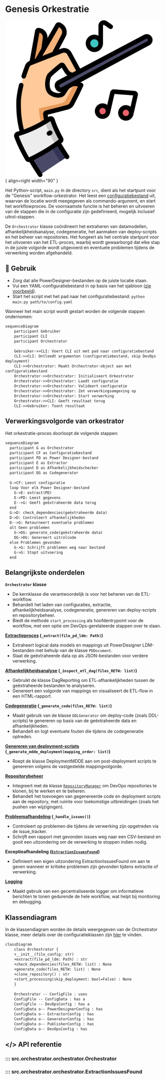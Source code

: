 # Genesis Orkestratie

![Genesis](images/conductor.png){ align=right width="90" }

Het Python-script, ```main.py``` in de directory ```src```, dient als het startpunt voor de "Genesis" workflow-orkestrator. Het leest een [configuratiebestand](Configuration.md) uit, waarvan de locatie wordt meegegeven als commando-argument, en start het workflowproces. De voornaamste functie is het beheren en uitvoeren van de stappen die in de configuratie zijn gedefinieerd, mogelijk inclusief uitrol-stappen.

De `Orchestrator` klasse coördineert het extraheren van datamodellen, afhankelijkheidsanalyse, codegeneratie, het aanmaken van deploy-scripts en het beheer van repositories. Het fungeert als het centrale startpunt voor het uitvoeren van het ETL-proces, waarbij wordt gewaarborgd dat elke stap in de juiste volgorde wordt uitgevoerd en eventuele problemen tijdens de verwerking worden afgehandeld.

## 🚀 Gebruik

* Zorg dat alle PowerDesigner-bestanden op de juiste locatie staan.
* Vul een YAML-configuratiebestand in op basis van het sjabloon ([zie voorbeeld](Configuration.md#voorbeeld-configuratiebestand)).
* Start het script met het pad naar het configuratiebestand: ```python main.py path/to/config.yaml```

Wanneer het main script wordt gestart worden de volgende stappen ondernomen:

```mermaid
sequenceDiagram
    participant Gebruiker
    participant CLI
    participant Orchestrator

    Gebruiker->>CLI: Voert CLI uit met pad naar configuratiebestand
    CLI->>CLI: Ontleedt argumenten (configuratiebestand, skip DevOps deployment)
    CLI->>Orchestrator: Maakt Orchestrator-object aan met configuratiebestand
    Orchestrator->>Orchestrator: Initialiseert Orkestrator
    Orchestrator->>Orchestrator: Laadt configuratie
    Orchestrator->>Orchestrator: Valideert configuratie
    Orchestrator->>Orchestrator: Zet verwerkingsomgeving op
    Orchestrator->>Orchestrator: Start verwerking
    Orchestrator->>CLI: Geeft resultaat terug
    CLI->>Gebruiker: Toont resultaat
```

## Verwerkingsvolgorde van orkestrator

Het orkestratie-proces doorloopt de volgende stappen:

```mermaid
sequenceDiagram
  participant G as Orchestrator
  participant CF as Configuratiebestand
  participant PD as Power Designer-bestand
  participant E as Extractor
  participant D as Afhankelijkheidschecker
  participant DG as Codegenerator

  G->CF: Leest configuratie
  loop Voor elk Power Designer-bestand
    G->E: extract(PD)
    E->PD: Leest gegevens
    E-->G: Geeft geëxtraheerde data terug
  end
  G->D: check_dependencies(geëxtraheerde data)
  D->D: Controleert afhankelijkheden
  D-->G: Retourneert eventuele problemen
  alt Geen problemen
    G->DG: generate_code(geëxtraheerde data)
    DG->DG: Genereert uitrolcode
  else Problemen gevonden
    G->G: Schrijft problemen weg naar bestand
    G->G: Stopt uitvoering
  end
```

## Belangrijkste onderdelen

**`Orchestrator` klasse**

* De kernklasse die verantwoordelijk is voor het beheren van de ETL-workflow.
* Behandelt het laden van configuraties, extractie, afhankelijkheidsanalyse, codegeneratie, genereren van deploy-scripts en repositorybeheer.
* Biedt de methode `start_processing` als hoofdentrypoint voor de workflow, met een optie om DevOps-gerelateerde stappen over te slaan.

**[Extractieproces](Extractor.md) (`_extract(file_pd_ldm: Path)`)**

* Extraheert logical data models en mappings uit PowerDesigner LDM-bestanden met behulp van de klasse `PDDocument`.
* Slaat de geëxtraheerde data op als JSON-bestanden voor verdere verwerking.

**[Afhankelijkheidsanalyse](Dependency_checker.md) (`_inspect_etl_dag(files_RETW: list)`)**

* Gebruikt de klasse DagReporting om ETL-afhankelijkheden tussen de geëxtraheerde bestanden te analyseren.
* Genereert een volgorde van mappings en visualiseert de ETL-flow in een HTML-rapport.

**[Codegeneratie](Generator.md) (`_generate_code(files_RETW: list)`)**

* Maakt gebruik van de klasse `DDLGenerator` om deploy-code (zoals DDL-scripts) te genereren op basis van de geëxtraheerde data en afhankelijkheden.
* Behandelt en logt eventuele fouten die tijdens de codegeneratie optreden.

**[Genereren van deployment-scripts](Deploy_MDDE.md) (`_generate_mdde_deployment(mapping_order: list)`)**

* Roept de klasse DeploymentMDDE aan om post-deployment scripts te genereren volgens de vastgestelde mappingvolgorde.

**[Repositorybeheer](Repository_Manager.md)**

* Integreert met de klasse [`RepositoryManager`](Repository_Manager.md) om DevOps repositories te klonen, bij te werken en te beheren.
* Behandelt het toevoegen van gegenereerde code en deployment scripts aan de repository, met ruimte voor toekomstige uitbreidingen (zoals het pushen van wijzigingen).

**[Probleemafhandeling]((Logtools.md)) (`_handle_issues()`)**

* Controleert op problemen die tijdens de verwerking zijn opgetreden via de issue_tracker.
* Schrijft een rapport met gevonden issues weg naar een CSV-bestand en gooit een uitzondering om de verwerking te stoppen indien nodig.

**Exceptieafhandeling ([`ExtractionIssuesFound`](#src.orchestrator.orchestrator.ExtractionIssuesFound))**

* Definieert een eigen uitzondering ExtractionIssuesFound om aan te geven wanneer er kritieke problemen zijn gevonden tijdens extractie of verwerking.

**[Logging](Logtools.md)**

* Maakt gebruik van een gecentraliseerde logger om informatieve berichten te tonen gedurende de hele workflow, wat helpt bij monitoring en debugging.

## Klassendiagram

In de klassendiagram worden de details weergegeven van de Orchestrator klasse, meer details over de configuratieklassen zijn [hier](Configuration.md) te vinden.

```mermaid
classDiagram
    class Orchestrator {
    +__init__(file_config: str)
    +extract(file_pd_ldm: Path) : str
    +check_dependencies(files_RETW: list) : None
    +generate_code(files_RETW: list) : None
    +clone_repository() : str
    +start_processing(skip_deployment: bool=False) : None
    }

    Orchestrator -- ConfigFile : uses
    ConfigFile -- ConfigData : has a
    ConfigFile -- DevOpsConfig : has a
    ConfigData o-- PowerDesignerConfig : has
    ConfigData o-- ExtractorConfig : has
    ConfigData o-- GeneratorConfig : has
    ConfigData o-- PublisherConfig : has
    ConfigData o-- DevOpsConfig : has
```

## </> API referentie

### ::: src.orchestrator.orchestrator.Orchestrator

### ::: src.orchestrator.orchestrator.ExtractionIssuesFound
